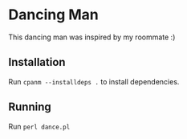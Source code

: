 # Dancing Man

This dancing man was inspired by my roommate :)

## Installation

Run `cpanm --installdeps .` to install dependencies.

## Running

Run `perl dance.pl`

